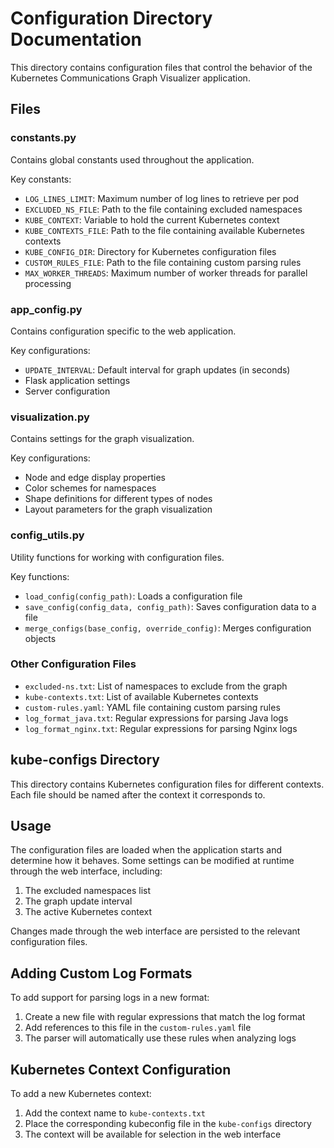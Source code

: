 # Configuration Directory Documentation

This directory contains configuration files that control the behavior of the Kubernetes Communications Graph Visualizer application.

## Files

### constants.py

Contains global constants used throughout the application.

Key constants:
- `LOG_LINES_LIMIT`: Maximum number of log lines to retrieve per pod
- `EXCLUDED_NS_FILE`: Path to the file containing excluded namespaces
- `KUBE_CONTEXT`: Variable to hold the current Kubernetes context
- `KUBE_CONTEXTS_FILE`: Path to the file containing available Kubernetes contexts
- `KUBE_CONFIG_DIR`: Directory for Kubernetes configuration files
- `CUSTOM_RULES_FILE`: Path to the file containing custom parsing rules
- `MAX_WORKER_THREADS`: Maximum number of worker threads for parallel processing

### app_config.py

Contains configuration specific to the web application.

Key configurations:
- `UPDATE_INTERVAL`: Default interval for graph updates (in seconds)
- Flask application settings
- Server configuration

### visualization.py

Contains settings for the graph visualization.

Key configurations:
- Node and edge display properties
- Color schemes for namespaces
- Shape definitions for different types of nodes
- Layout parameters for the graph visualization

### config_utils.py

Utility functions for working with configuration files.

Key functions:
- `load_config(config_path)`: Loads a configuration file
- `save_config(config_data, config_path)`: Saves configuration data to a file
- `merge_configs(base_config, override_config)`: Merges configuration objects

### Other Configuration Files

- `excluded-ns.txt`: List of namespaces to exclude from the graph
- `kube-contexts.txt`: List of available Kubernetes contexts
- `custom-rules.yaml`: YAML file containing custom parsing rules
- `log_format_java.txt`: Regular expressions for parsing Java logs
- `log_format_nginx.txt`: Regular expressions for parsing Nginx logs

## kube-configs Directory

This directory contains Kubernetes configuration files for different contexts. Each file should be named after the context it corresponds to.

## Usage

The configuration files are loaded when the application starts and determine how it behaves. Some settings can be modified at runtime through the web interface, including:

1. The excluded namespaces list
2. The graph update interval
3. The active Kubernetes context

Changes made through the web interface are persisted to the relevant configuration files.

## Adding Custom Log Formats

To add support for parsing logs in a new format:

1. Create a new file with regular expressions that match the log format
2. Add references to this file in the `custom-rules.yaml` file
3. The parser will automatically use these rules when analyzing logs

## Kubernetes Context Configuration

To add a new Kubernetes context:

1. Add the context name to `kube-contexts.txt`
2. Place the corresponding kubeconfig file in the `kube-configs` directory
3. The context will be available for selection in the web interface 